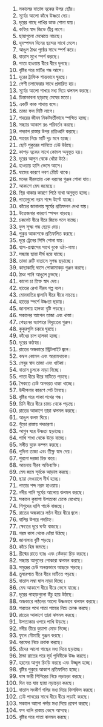 1. সকালের বাতাস ত্বকের উপর ছোঁয়।  
2. সূর্যের আলো কাঁধে উষ্ণতা দেয়।  
3. দূরের গাছে পাখির ডাক শোনা যায়।  
4. কফির স্বাদ জিভে তীব্র লাগে।  
5. ছায়াগুলো মেঝেতে নাচছে।  
6. হৃদস্পন্দন দিনের ছন্দের সাথে মেলে।  
7. আঙুল ঠাণ্ডা পৃষ্ঠের সাথে স্পর্শ করে।  
8. বাতাস মুখে স্পর্শ করছে।  
9. পাতা হাওয়ায় ধীরে ধীরে দুলছে।  
10. বৃষ্টির পরে মাটির গন্ধ আসে।  
11. দূরের ট্রাফিক শান্তভাবে ঘুরছে।  
12. পেশী চলাফেরার সাথে প্রসারিত হয়।  
13. সূর্যের আলো শাখার মধ্য দিয়ে ঝলমল করছে।  
14. চিন্তাভাবনা ছাড়ছে মেঘের মতো।  
15. একটি কাক শাখায় বসে।  
16. তাজা ফল মিষ্টি লাগে।  
17. শহরের জীবন নিকটবর্তীভাবে স্পন্দিত হচ্ছে।  
18. সন্ধ্যার আকাশ রঙ পরিবর্তন করছে।  
19. পদচাপ রাস্তার উপর প্রতিধ্বনি করছে।  
20. পায়ের নিচে মাটি দৃঢ় মনে হচ্ছে।  
21. ছোট পুকুরের পানিতে ঢেউ উঠছে।  
22. কাপড় ত্বকের সাথে কোমল অনুভূত হয়।  
23. দূরের আগুন থেকে ধোঁয়া উঠে।  
24. হাওয়ায় হাসি ভেসে আসে।  
25. ঘামের কারণে লবণ ঠোঁটে থাকে।  
26. মনের নীরবতায় এক ধরনের গুঞ্জন শোনা যায়।  
27. আকাশে মেঘ জমেছে।  
28. স্থির থাকার কারণে পিঠে ব্যথা অনুভূত হচ্ছে।  
29. পাতাগুলো নরম শব্দে উল্টে যাচ্ছে।  
30. কাঁচের জানালায় সূর্যের প্রতিফলন দেখা যায়।  
31. উত্তেজনার কারণে স্পন্দন বাড়ছে।  
32. চকলেট ধীরে ধীরে জিভে গলে যাচ্ছে।  
33. ফুল সূক্ষ্ম গন্ধ ছেড়ে দেয়।  
34. পুকুর আকাশকে প্রতিফলিত করছে।  
35. দূরে ট্রেনের সিসি শোনা যায়।  
36. শ্বাস-প্রশ্বাসের সাথে বুকে ওঠা-নামা।  
37. সন্ধ্যায় ছায়া দীর্ঘ হয়ে যাচ্ছে।  
38. তাজা রুটি বাতাসে সুগন্ধ ছড়াচ্ছে।  
39. কাছাকাছি ঘাসে পোকামাকড় গুঞ্জন করছে।  
40. ঠাণ্ডা পানি আঙুলে চুভছে।  
41. কালো চা তিক্ত স্বাদ দেয়।  
42. হাতের রেখা নীরব গল্প বলে।  
43. মোমবাতির জ্বালানি ধীরে ধীরে নাচছে।  
44. হাতের স্পর্শে উষ্ণতা ছড়ায়।  
45. জানালায় হালকা বৃষ্টি পড়ছে।  
46. সকালের আপেল তাজা এবং খাস্তা।  
47. পেছনের ভ্যাপারে বিদ্যুতের গুঞ্জন।  
48. কুকুরগুলি চক্করে ঘুরছে।  
49. কাঁধের চাপ হালকা হচ্ছে।  
50. দূরের কণ্ঠস্বর।  
51. রাতের অন্ধকারে স্ট্রিটলাইট জ্বলে।  
52. কম্বল কোমল এবং আরামদায়ক।  
53. লেবুর স্বাদ তাজা এবং খাটকা।  
54. বাতাস চুলকে নাড়া দিচ্ছে।  
55. পাতা ধীরে ধীরে মাটিতে পড়ছে।  
56. সৈকতে ঢেউ অনবরত ধাক্কা খাচ্ছে।  
57. উদ্দীপনার কারণে পেট টানছে।  
58. বৃষ্টির পরে পাকা পথের গন্ধ।  
59. চিনি ধীরে ধীরে চামচ থেকে পড়ছে।  
60. রাতের আকাশে তারা ঝলমল করছে।  
61. আঙুল কলম ঘিরে।  
62. গুঁড়ো রাস্তায় পদচারণা।  
63. আগুন ঘরে উষ্ণতা ছড়াচ্ছে।  
64. পাখি শাখা থেকে উড়ে যাচ্ছে।  
65. সঙ্গীত বুকে কম্পন করছে।  
66. পুদিনা তাজা এবং তীক্ষ্ণ স্বাদ দেয়।  
67. পুরনো দরজা চিড় করে।  
68. আয়নায় নীরব অভিব্যক্তি।  
69. মেঘ জমে সূর্যকে আড়াল করছে।  
70. ছায়া দেওয়ালে দীর্ঘ হচ্ছে।  
71. পাতার শব্দ নরম হাওয়ায়।  
72. নদীর পানি সূর্যের আলোয় ঝলমল করছে।  
73. সকালে কুয়াশা উপত্যকা ঢেকে রেখেছে।  
74. শিশুদের হাসি পার্কে বাজছে।  
75. রাতের অন্ধকারে লণ্ঠন ধীরে ধীরে জ্বলে।  
76. বালির উপরে পদচিহ্ন।  
77. ক্ষেতের দূরে ঘণ্টা বাজছে।  
78. গরম কাপ থেকে ধোঁয়া উঠছে।  
79. জানালায় বৃষ্টি পড়ছে।  
80. কাঁচে হিম জমছে।  
81. গ্রীষ্মের রাতে ব্যাঙ এবং কেঁকড়া চিড় করছে।  
82. সন্ধ্যায় আগুনের পোকারা ঝলমল করছে।  
83. সমুদ্রের ঢেউ অনন্তভাবে আছড়ে পড়ছে।  
84. তুষারপাত ধীরে ধীরে মাটিতে পড়ছে।  
85. বাতাস লম্বা ঘাস নাড়া দিচ্ছে।  
86. মেঘ আকাশে ধীরে ধীরে ভেসে যাচ্ছে।  
87. দূরের পাহাড়গুলো উঁচু হয়ে উঠছে।  
88. অন্ধকারে লণ্ঠনের আলো উষ্ণভাবে ঝলমল করছে।  
89. শরতের পথে পাতা পায়ের নিচে ক্রাঞ্চ করছে।  
90. রাতের আকাশে তারা ঝলমল করছে।  
91. উপত্যকার ওপরে পাখি উড়ছে।  
92. নদীর তীরে কুয়াশা মোড় নিচ্ছে।  
93. ফুলে মৌমাছি গুঞ্জন করছে।  
94. বরফের নিচে ক্র্যাক করছে।  
95. চাঁদের আলো গাছের মধ্য দিয়ে ছড়াচ্ছে।  
96. ঠান্ডা রাতের পরে সূর্য পৃথিবীকে উষ্ণ করছে।  
97. হরনের আগুন চিংড়ি করছে এবং উজ্জ্বল হচ্ছে।  
98. বৃষ্টির পুকুরে আকাশ প্রতিফলিত হচ্ছে।  
99. ঘাস ভারী শিশিরের নিচে নড়াচড়া করছে।  
100. দিন যত যায় ছায়া নড়াচড়া করছে।  
101. বাতাস সংকীর্ণ গলির মধ্য দিয়ে ফিসফিস করছে।  
102. ঢেউ পাথরের সাথে ধীরে ধীরে লড়াই করছে।  
103. সকালে আলো পর্দার মধ্য দিয়ে প্রবেশ করছে।  
104. ফগ খালি রাস্তায় ভেসে আসছে।  
105. বৃষ্টির পরে পাতা ঝলমল করছে।